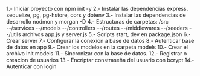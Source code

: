 1.- Iniciar proyecto con npm init -y
2.- Instalar las dependencias express, sequelize, pg, pg-hstore, cors y dotenv
3.- Instalar las dependencias de desarrollo nodmon y morgan -D
4.- Estructuras de carpetas:
  /src  
    --/services
    --/models
    --/controllers
    --/routes
    --/middlewares
    --/seeders
    --/utils
  archivos app.js y server.js
5.- Scripts start, dev en package.json
6.- Crear server
7.- Configurar la conexion a base de datos
8.- Autenticar base de datos en app
9.- Crear los modelos en la carpeta models
10.- Crear el archivo init models
11.- Sincronizar con la base de datos.
12.- Registrar o creacion de usuarios
13.- Encriptar constraseña del usuario con bcrypt
14.- Autenticar con login